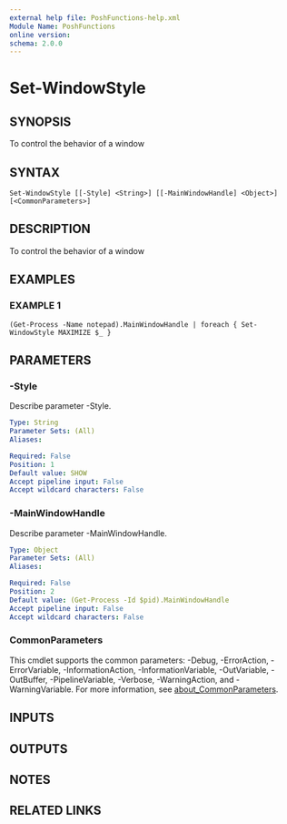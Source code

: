 ```yaml
---
external help file: PoshFunctions-help.xml
Module Name: PoshFunctions
online version:
schema: 2.0.0
---
```


# Set-WindowStyle

## SYNOPSIS
To control the behavior of a window

## SYNTAX

```
Set-WindowStyle [[-Style] <String>] [[-MainWindowHandle] <Object>] [<CommonParameters>]
```

## DESCRIPTION
To control the behavior of a window

## EXAMPLES

### EXAMPLE 1
```
(Get-Process -Name notepad).MainWindowHandle | foreach { Set-WindowStyle MAXIMIZE $_ }
```

## PARAMETERS

### -Style
Describe parameter -Style.

```yaml
Type: String
Parameter Sets: (All)
Aliases:

Required: False
Position: 1
Default value: SHOW
Accept pipeline input: False
Accept wildcard characters: False
```

### -MainWindowHandle
Describe parameter -MainWindowHandle.

```yaml
Type: Object
Parameter Sets: (All)
Aliases:

Required: False
Position: 2
Default value: (Get-Process -Id $pid).MainWindowHandle
Accept pipeline input: False
Accept wildcard characters: False
```

### CommonParameters
This cmdlet supports the common parameters: -Debug, -ErrorAction, -ErrorVariable, -InformationAction, -InformationVariable, -OutVariable, -OutBuffer, -PipelineVariable, -Verbose, -WarningAction, and -WarningVariable. For more information, see [about_CommonParameters](http://go.microsoft.com/fwlink/?LinkID=113216).

## INPUTS

## OUTPUTS

## NOTES

## RELATED LINKS
